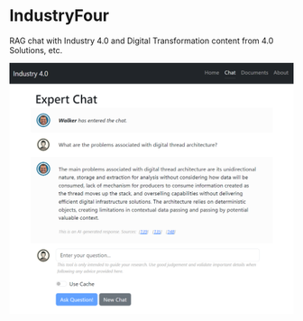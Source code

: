 # IndustryFour

RAG chat with Industry 4.0 and Digital Transformation content from 4.0 Solutions, etc.

![Alt text](IndustryFour.png?raw=true "Optional Title")
